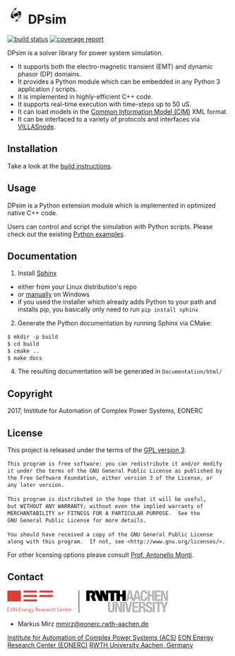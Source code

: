 # <img src="Documentation/dpsim.png" width=40 /> DPsim

[![build status](https://git.rwth-aachen.de/PowerSystemSimulation/DPsim/badges/development/build.svg)](https://git.rwth-aachen.de/PowerSystemSimulation/DPsim/commits/development)
[![coverage report](https://git.rwth-aachen.de/PowerSystemSimulation/DPsim/badges/development/coverage.svg)](https://git.rwth-aachen.de/PowerSystemSimulation/DPsim/commits/development)

DPsim is a solver library for power system simulation.

- It supports both the electro-magnetic transient (EMT) and dynamic phasor (DP) domains.
- It provides a Python module which can be embedded in any Python 3 application / scripts.
- It is implemented in highly-efficient C++ code.
- It supports real-time execution with time-steps up to 50 uS.
- It can load models in the [Common Information Model (CIM)](https://en.wikipedia.org/wiki/Common_Information_Model_(electricity)) XML format.
- It can be interfaced to a variety of protocols and interfaces via [VILLASnode](http://www.fein-aachen.org/projects/villas-framework/).

## Installation

Take a look at the [build instructions](Documentation/build.rst).

## Usage

DPsim is a Python extension module which is implemented in optimized native C++ code.

Users can control and script the simulation with Python scripts.
Please check out the existing [Python examples](Examples/Python/).

## Documentation

1. Install [Sphinx](http://www.sphinx-doc.org/en/stable/index.html)
  - either from your Linux distribution's repo
  - or [manually](http://www.sphinx-doc.org/en/stable/install.html#windows-install-python-and-sphinx) on Windows
  - if you used the installer which already adds Python to your path and installs pip, you basically only need to run `pip install sphinx`
2. Generate the Python documentation by running Sphinx via CMake:
```
$ mkdir -p build
$ cd build
$ cmake ..
$ make docs
```
4. The resulting documentation will be generated in `Documentation/html/`

## Copyright

2017, Institute for Automation of Complex Power Systems, EONERC

## License

This project is released under the terms of the [GPL version 3](COPYING.md).

```
This program is free software: you can redistribute it and/or modify
it under the terms of the GNU General Public License as published by
the Free Software Foundation, either version 3 of the License, or
any later version.

This program is distributed in the hope that it will be useful,
but WITHOUT ANY WARRANTY; without even the implied warranty of
MERCHANTABILITY or FITNESS FOR A PARTICULAR PURPOSE.  See the
GNU General Public License for more details.

You should have received a copy of the GNU General Public License
along with this program.  If not, see <http://www.gnu.org/licenses/>.
```

For other licensing options please consult [Prof. Antonello Monti](mailto:amonti@eonerc.rwth-aachen.de).

## Contact

[![EONERC ACS Logo](Documentation/eonerc_logo.png)](http://www.acs.eonerc.rwth-aachen.de)

- Markus Mirz <mmirz@eonerc.rwth-aachen.de>

[Institute for Automation of Complex Power Systems (ACS)](http://www.acs.eonerc.rwth-aachen.de)
[EON Energy Research Center (EONERC)](http://www.eonerc.rwth-aachen.de)
[RWTH University Aachen, Germany](http://www.rwth-aachen.de)
